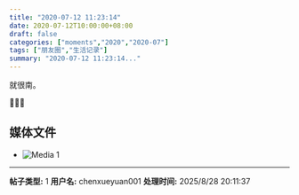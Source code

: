 ```yaml
---
title: "2020-07-12 11:23:14"
date: 2020-07-12T10:00:00+08:00
draft: false
categories: ["moments","2020","2020-07"]
tags: ["朋友圈","生活记录"]
summary: "2020-07-12 11:23:14..."
---
```


就很南。

🤣🤣🤣

## 媒体文件

- ![Media 1](/Moments/photos/2020-07-12/202007121123140.jpg)

---

**帖子类型:** 1
**用户名:** chenxueyuan001
**处理时间:** 2025/8/28 20:11:37